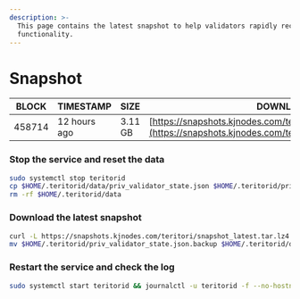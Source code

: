 ```yaml
---
description: >-
  This page contains the latest snapshot to help validators rapidly recover node
  functionality.
---
```


# Snapshot

| BLOCK  | TIMESTAMP  | SIZE    | DOWNLOAD                                                                                                                       |
| ------ | ---------- | ------- | ------------------------------------------------------------------------------------------------------------------------------ |
| 458714 | 12 hours ago | 3.11 GB | [https://snapshots.kjnodes.com/teritori/snapshot\_latest.tar.lz4](https://snapshots.kjnodes.com/teritori/snapshot\_latest.tar.lz4) |

### Stop the service and reset the data

```bash
sudo systemctl stop teritorid
cp $HOME/.teritorid/data/priv_validator_state.json $HOME/.teritorid/priv_validator_state.json.backup
rm -rf $HOME/.teritorid/data
```

### Download the latest snapshot

```bash
curl -L https://snapshots.kjnodes.com/teritori/snapshot_latest.tar.lz4 | lz4 -dc - | tar -xf - -C $HOME/.teritorid
mv $HOME/.teritorid/priv_validator_state.json.backup $HOME/.teritorid/data/priv_validator_state.json
```

### Restart the service and check the log

```bash
sudo systemctl start teritorid && journalctl -u teritorid -f --no-hostname -o cat
```

